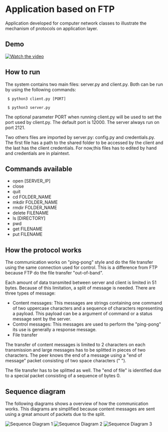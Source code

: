 # Application based on FTP

Application developed for computer network classes to illustrate the mechanism of protocols on application layer.

## Demo

[![Watch the video](https://img.youtube.com/vi/wnoSbuX8ehs/maxresdefault.jpg)](https://www.youtube.com/watch?v=wnoSbuX8ehs)

## How to run

The system contains two main files: server.py and client.py. Both can be run by using the following commands:
```
 $ python3 client.py [PORT]

 $ python3 server.py
```
The optional parameter PORT when running client.py will be used to set the port used by client.py. The default port is 12000. The server always run on port 2121.

Two others files are imported by server.py: config.py and credentials.py. The first file has a path to the shared folder to be accessed by the client and the last has the client credentials. For now,this files has to edited by hand and credentials are in plaintext. 

## Commands available 

* open [SERVER_IP]
* close
* quit
* cd FOLDER_NAME
* mkdir FOLDER_NAME
* rmdir FOLDER_NAME
* delete FILENAME
* ls [DIRECTORY]
* pwd 
* get FILENAME
* put FILENAME

## How the protocol works

The communication works on "ping-pong" style and do the file transfer using the same connection used for control. This is a difference from FTP because FTP do the file transfer "out-of-band".

Each amount of data transmited between server and client is limited in 51 bytes. Because of this limitation, a split of message is needed. There are three types of message:

* Content messages: This messages are strings containing one command of two uppercase characters and a sequence of characters representing a payload. This payload can be a argument of command or a status message sent by the server.
* Control messages: This messages are used to perform the "ping-pong" its use is generally a response message.
* File transfer

The transfer of content messages is limited to 2 characters on each transmission and large messages has to be splitted in pieces of two characters. The peer knows the end of a message using a "end of message" packet consisting of two space characters ("  ").

The file transfer has to be splitted as well. The "end of file" is identified due to a special packet consisting of a sequence of bytes 0.

## Sequence diagram

The following diagrams shows a overview of how the communication works. This diagrams are simplified because content messages are sent using a great amount of packets due to the split.

![Sequence Diagram 1](https://raw.githubusercontent.com/Claudiocfls/ftp/tree/master/screenshots/seqdiagram1.png)
![Sequence Diagram 2](https://raw.githubusercontent.com/Claudiocfls/ftp/tree/master/screenshots/seqdiagram2.png)
![Sequence Diagram 3](https://raw.githubusercontent.com/Claudiocfls/ftp/tree/master/screenshots/seqdiagram3.png)

